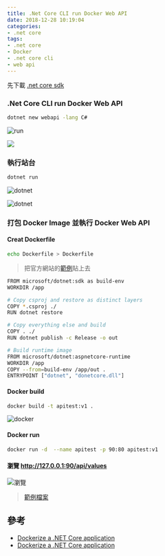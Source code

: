 ```yaml
---
title: .Net Core CLI run Docker Web API
date: 2018-12-28 10:19:04
categories:
- .net core
tags:
- .net core
- Docker
- .net core cli
- web api
---
```


先下載 [.net core sdk](https://dotnet.microsoft.com/download)

### .Net Core CLI run Docker Web API

```bash
dotnet new webapi -lang C#
```

![run](https://i.imgur.com/Cl6NlP2.png)

![](https://i.imgur.com/hmUgDAO.png)

### 執行站台

```bash
dotnet run
```

![dotnet](https://i.imgur.com/ZeOSddd.png)

![dotnet](https://i.imgur.com/97j7YQL.png)

### 打包 Docker Image 並執行 Docker Web API

#### Creat Dockerfile

```bash
echo Dockerfile > Dockerfile
```

 > 把官方網站的[範例](https://docs.docker.com/engine/examples/dotnetcore/)貼上去

```bash
FROM microsoft/dotnet:sdk as build-env
WORKDIR /app

# Copy csproj and restore as distinct layers
COPY *.csproj ./
RUN dotnet restore

# Copy everything else and build
COPY . ./
RUN dotnet publish -c Release -o out

# Build runtime image
FROM microsoft/dotnet:aspnetcore-runtime
WORKDIR /app
COPY --from=build-env /app/out .
ENTRYPOINT ["dotnet", "donetcore.dll"]
```

#### Docker build

```bash
docker build -t apitest:v1 .
```

![docker](https://i.imgur.com/iN1NrFT.png)

#### Docker run

```bash
docker run -d  --name apitest -p 90:80 apitest:v1
```

#### 瀏覽 <http://127.0.0.1:90/api/values>

![瀏覽](https://i.imgur.com/BfEQqZn.png)

> [範例檔案](https://github.com/ste5022424/donetcorewebapi)

## 參考

* [Dockerize a .NET Core application](https://docs.microsoft.com/zh-tw/dotnet/core/tools/dotnet-new?tabs=netcore21)
* [Dockerize a .NET Core application](https://docs.docker.com/engine/examples/dotnetcore/)